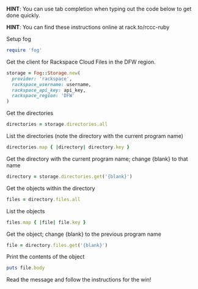 **HINT**: You can use tab completion when typing out the code below to get done quickly.

**HINT**: You can find these instructions online at rack.to/rccc-ruby

Setup fog

```ruby
require 'fog'
```

Get the client for Rackspace Cloud Files in the DFW region.

```ruby
storage = Fog::Storage.new(
  provider: 'rackspace',
  rackspace_username: username,
  rackspace_api_key: api_key,
  rackspace_region: 'DFW'
)
```

Get the directories

```ruby
directories = storage.directories.all
```

List the directories (note the directory with the current program name)

```ruby
directories.map { |directory| directory.key }
```

Get the directory with the current program name; change {blank} to that name

```ruby
directory = storage.directories.get('{blank}')
```

Get the objects within the directory

```ruby
files = directory.files.all
```

List the objects

```ruby
files.map { |file| file.key }
```

Get the object; change {blank} to the previous program name

```ruby
file = directory.files.get('{blank}')
```

Print the contents of the object

```ruby
puts file.body
```

Read the message and follow the instructions for the win!
